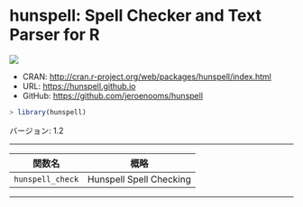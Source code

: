 

# hunspell: Spell Checker and Text Parser for R

[![](http://www.r-pkg.org/badges/version/hunspell)](http://cran.rstudio.com/web/packages/hunspell/index.html)

* CRAN: http://cran.r-project.org/web/packages/hunspell/index.html
* URL: https://hunspell.github.io
* GitHub: https://github.com/jeroenooms/hunspell


```r
> library(hunspell)
```

バージョン: 1.2

-----



| 関数名 | 概略 |
|--------|------|
| `hunspell_check` | Hunspell Spell Checking |

-----
